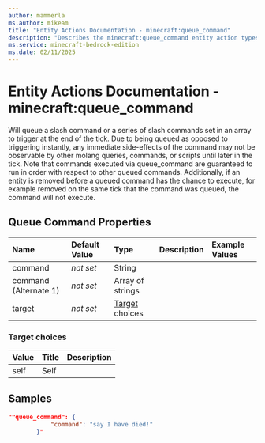 ```yaml
---
author: mammerla
ms.author: mikeam
title: "Entity Actions Documentation - minecraft:queue_command"
description: "Describes the minecraft:queue_command entity action types"
ms.service: minecraft-bedrock-edition
ms.date: 02/11/2025 
---
```


# Entity Actions Documentation - minecraft:queue_command

Will queue a slash command or a series of slash commands set in an array to trigger at the end of the tick. Due to being queued as opposed to triggering instantly, any immediate side-effects of the command may not be observable by other molang queries, commands, or scripts until later in the tick. Note that commands executed via queue_command are guaranteed to run in order with respect to other queued commands. Additionally, if an entity is removed before a queued command has the chance to execute, for example removed on the same tick that the command was queued, the command will not execute.


## Queue Command Properties

|Name       |Default Value |Type |Description |Example Values |
|:----------|:-------------|:----|:-----------|:------------- |
| command | *not set* | String |  |  | 
| command (Alternate 1) | *not set* | Array of strings |  |  | 
| target | *not set* | [Target](#target-choices) choices |  |  | 

### Target choices

|Value       |Title |Description |
|:-----------|:-----|:-----------|
| self | Self | |

## Samples


```json
""queue_command": {
			"command": "say I have died!"
		}"
```
